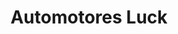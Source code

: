 ---
title: "Automotores Luck"
url: /ciudad-autonoma-de-buenos-aires/automotores-luck/
shop: Autohaus
---